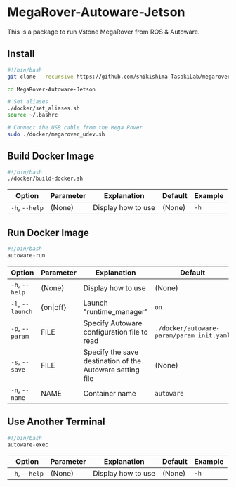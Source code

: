# MegaRover-Autoware-Jetson

This is a package to run Vstone MegaRover from ROS & Autoware.

## Install

```bash
#!/bin/bash
git clone --recursive https://github.com/shikishima-TasakiLab/megarover-autoware-jetson-docker.git MegaRover-Autoware-Jetson

cd MegaRover-Autoware-Jetson

# Set aliases
./docker/set_aliases.sh
source ~/.bashrc

# Connect the USB cable from the Mega Rover
sudo ./docker/megarover_udev.sh
```

## Build Docker Image

```bash
#!/bin/bash
./docker/build-docker.sh
```
|Option           |Parameter |Explanation        |Default|Example    |
|-----------------|----------|-------------------|-------|-----------|
|`-h`, `--help`   |(None)    |Display how to use |(None) |`-h`       |

## Run Docker Image

```bash
#!/bin/bash
autoware-run
```
|Option           |Parameter |Explanation                                              |Default                                  |Example             |
|-----------------|----------|---------------------------------------------------------|-----------------------------------------|--------------------|
|`-h`, `--help`   |(None)    |Display how to use                                       |(None)                                   |`-h`                |
|`-l`, `--launch` |{on\|off} |Launch "runtime_manager"                                 |`on`                                     |`-l off`            |
|`-p`, `--param`  |FILE      |Specify Autoware configuration file to read              |`./docker/autoware-param/param_init.yaml`|`-p robot_1.yaml`   |
|`-s`, `--save`   |FILE      |Specify the save destination of the Autoware setting file|(None)                                   |`-s robot_1.yaml`   |
|`-n`, `--name`   |NAME      |Container name                                           |`autoware`                               |`-n autoware-master`|

## Use Another Terminal

```bash
#!/bin/bash
autoware-exec
```
|Option           |Parameter |Explanation        |Default|Example    |
|-----------------|----------|-------------------|-------|-----------|
|`-h`, `--help`   |(None)    |Display how to use |(None) |`-h`       |
